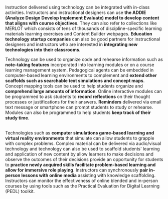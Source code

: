 Instruction delivered using technology can be integrated with in-class activities. Instructors and instructional designers can use **the ADDIE (Analyze Design Develop Implement Evaluate) model to develop content that aligns with course objectives**. They can also refer to collections like MERLOT which consists of tens of thousands of discipline-specific learning materials learning exercises and Content Builder webpages. **Education technology startup companies** can also be good partners for instructional designers and instructors who are interested in **integrating new technologies into their classrooms**.

Technology can be used to organize code and rehearse information such as **note-taking features** incorporated into learning modules or on a course learning management system. Pedagogical agents can be embedded in computer-based learning environments to complement and **extend other scaffolds such as searchable text simulations and concept maps**. Concept mapping tools can be used to help students organize and **comprehend large amounts of information**. Online interactive modules can be programmed to ask students to **record reflections** on their thought processes or justifications for their answers. **Reminders** delivered via email text message or smartphone can prompt students to study or rehearse. Modules can also be programmed to help students **keep track of their study time**. </p>  <p><br>Technologies such as **computer simulations game-based learning and virtual reality environments** that simulate can allow students to grapple with complex problems. Complex material can be delivered via audio/visual technology and technology can also be used to scaffold students' learning and application of new content by allow learners to make decisions and observe the outcomes of their decisions provide an opportunity for students to **practice newly acquired skills facilitate problem-based learning and allow for immersive role playing**. Instructors can synchronously **pair in-person lessons with online media** assisting with knowledge scaffolding. Instructors can monitor the effectiveness of online blended and in-person courses by using tools such as the Practical Evaluation for Digital Learning (PEDL) toolkit.
